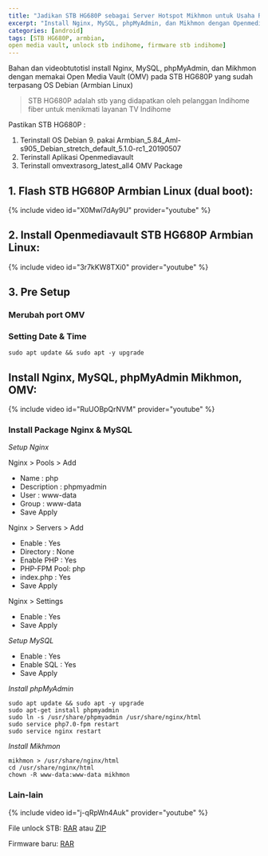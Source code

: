 ```yaml
---
title: "Jadikan STB HG680P sebagai Server Hotspot Mikhmon untuk Usaha RT/RW net"
excerpt: "Install Nginx, MySQL, phpMyAdmin, dan Mikhmon dengan Openmediavault pada STB HG680P yang sudah terpasang OS Debian (Armbian Linux)"
categories: [android]
tags: [STB HG680P, armbian, 
open media vault, unlock stb indihome, firmware stb indihome]
---
```

Bahan dan videobtutotisl install Nginx, MySQL, phpMyAdmin, dan Mikhmon dengan memakai Open Media Vault (OMV) pada STB HG680P yang sudah terpasang OS Debian (Armbian Linux)

> STB HG680P adalah stb yang didapatkan oleh pelanggan Indihome fiber untuk menikmati layanan TV Indihome

Pastikan STB HG680P :
1. Terinstall OS Debian 9. pakai Armbian_5.84_Aml-s905_Debian_stretch_default_5.1.0-rc1_20190507
2. Terinstall Aplikasi Openmediavault
3. Terinstall omvextrasorg_latest_all4 OMV Package

## 1. Flash STB HG680P Armbian Linux (dual boot):

{% include video id="X0Mwl7dAy9U" provider="youtube" %}

## 2. Install Openmediavault STB HG680P Armbian Linux:

{% include video id="3r7kKW8TXi0" provider="youtube" %}

## 3. Pre Setup

### Merubah port OMV

### Setting Date & Time

```terminal
sudo apt update && sudo apt -y upgrade
```

## Install Nginx, MySQL, phpMyAdmin Mikhmon, OMV:

{% include video id="RuUOBpQrNVM" provider="youtube" %}
	
### Install Package Nginx & MySQL

_Setup Nginx_

Nginx > Pools > Add

- Name		: php
- Description	: phpmyadmin
- User		: www-data
- Group		: www-data
- Save Apply

Nginx > Servers > Add

- Enable		: Yes
- Directory	: None 
- Enable PHP	: Yes
- PHP-FPM Pool: php
- index.php	: Yes
- Save Apply

Nginx > Settings

- Enable		: Yes
- Save Apply

_Setup MySQL_

- Enable 		: Yes
- Enable SQL 	: Yes
- Save Apply		
	
_Install phpMyAdmin_

```terminal
sudo apt update && sudo apt -y upgrade	  
sudo apt-get install phpmyadmin
sudo ln -s /usr/share/phpmyadmin /usr/share/nginx/html
sudo service php7.0-fpm restart
sudo service nginx restart
```

_Install Mikhmon_

```terminal
mikhmon > /usr/share/nginx/html
cd /usr/share/nginx/html
chown -R www-data:www-data mikhmon
```
### Lain-lain

{% include video id="j-qRpWn4Auk" provider="youtube" %}

File unlock STB: [RAR](https://mi.knoacc.org/dl/drive?id=1Fkey7A6jFbEmGW3mnHe7AiWUOXhXCT9s&name=Dhttps://drive.google.com/file/d/1T36eheSwRPcaOt3AVdScmeeLMsz58p82&name=Download&sizeownload&size=543M) atau [ZIP](
https://mi.knoacc.org/dl/drive?id=1T36eheSwRPcaOt3AVdScmeeLMsz58p82&name=Download&size=505M)

Firmware baru: [RAR](https://mi.knoacc.org/dl/drive?id=1w06AQ5J5LWQWen7EO1Rs5xfZb5RVIVkJ&name=Download&size=881M)

